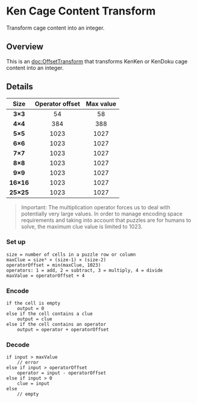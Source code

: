 # Ken Cage Content Transform

Transform cage content into an integer.

## Overview

This is an <doc:OffsetTransform> that transforms KenKen or KenDoku cage content into an integer.
 
## Details

Size      | Operator offset | Max value 
:----:    | :-------------: | :-------: 
**3×3**   | 54              | 58            
**4×4**   | 384             | 388            
**5×5**   | 1023            | 1027            
**6×6**   | 1023            | 1027            
**7×7**   | 1023            | 1027
**8×8**   | 1023            | 1027              
**9×9**   | 1023            | 1027              
**16×16** | 1023            | 1027             
**25×25** | 1023            | 1027            

>Important: The multiplication operator forces us to deal with potentially very large values.
In order to manage encoding space requirements and taking into account that puzzles are for 
humans to solve, the maximum clue value is limited to 1023.

### Set up

```
size = number of cells in a puzzle row or column
maxClue = size³ × (size-1) × (size-2)
operatorOffset = min(maxClue, 1023)
operators: 1 = add, 2 = subtract, 3 = multiply, 4 = divide
maxValue = operatorOffset + 4
```

### Encode

```
if the cell is empty
    output = 0
else if the cell contains a clue
    output = clue
else if the cell contains an operator
    output = operator + operatorOffset
```

### Decode

```
if input > maxValue
    // error
else if input > operatorOffset
    operator = input - operatorOffset
else if input > 0
    clue = input
else
    // empty
```
